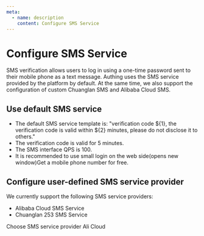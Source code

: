 ```yaml
---
meta:
  - name: description
    content: Configure SMS Service
---
```


# Configure SMS Service

<LastUpdated/>

SMS verification allows users to log in using a one-time password sent to their mobile phone as a text message. Authing uses the SMS service provided by the platform by default. At the same time, we also support the configuration of custom Chuanglan SMS and Alibaba Cloud SMS.

## Use default SMS service

- The default SMS service template is: "verification code ${1}, the verification code is valid within ${2} minutes, please do not disclose it to others."
- The verification code is valid for 5 minutes.
- The SMS interface QPS is 100.
- It is recommended to use small login on the web side(opens new window)Get a mobile phone number for free.

## Configure user-defined SMS service provider

We currently support the following SMS service providers:

- Alibaba Cloud SMS Service
- Chuanglan 253 SMS Service

Choose SMS service provider Ali Cloud

<StackSelector snippet="config-sms-provider" selectLabel="SMS Provider" :order="['aliyun', '253']"/>
